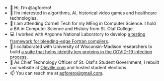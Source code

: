 - 👋 Hi, I’m @agforero!
- 👀 I’m interested in algorithms, AI, historical video games and healthcare technologies.
- 🐻 I am attending Cornell Tech for my MEng in Computer Science. I hold a BA in Computer Science and History from St. Olaf College.
- 💻 I worked with Argonne National Laboratory to develop [a testing framework for bleeding-edge Fortran compilers](https://github.com/agforero/FTFramework).
- 🧪 I collaborated with University of Wisconsin-Madison researchers to build [a suite that helps identify key proteins in the COVID-19 infection process](https://github.com/Craven-Biostat-Lab/SARS-CoV-2-Analysis/tree/main/code/GraphAnalysis).
- 🦁 As Chief Technology Officer of St. Olaf's Student Government, I rebuilt our website at [Oleville.com](https://www.oleville.com/) and hosted student elections.
- 📫 You can reach me at agforero@gmail.com.

<!---
agforero/agforero is a ✨ special ✨ repository because its `README.md` (this file) appears on your GitHub profile.
You can click the Preview link to take a look at your changes.
--->
